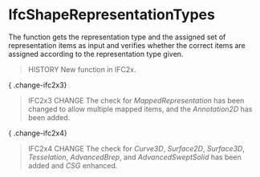 IfcShapeRepresentationTypes
===========================
The function gets the representation type and the assigned set of
representation items as input and verifies whether the correct items are
assigned according to the representation type given.  
  
> HISTORY  New function in IFC2x.  
  
{ .change-ifc2x3}  
> IFC2x3 CHANGE  The check for _MappedRepresentation_ has been changed to
> allow multiple mapped items, and the _Annotation2D_ has been added.  
  
{ .change-ifc2x4}  
> IFC2x4 CHANGE  The check for _Curve3D_, _Surface2D_, _Surface3D_,
> _Tesselation_, _AdvancedBrep_, and _AdvancedSweptSolid_ has been added and
> _CSG_ enhanced.  


